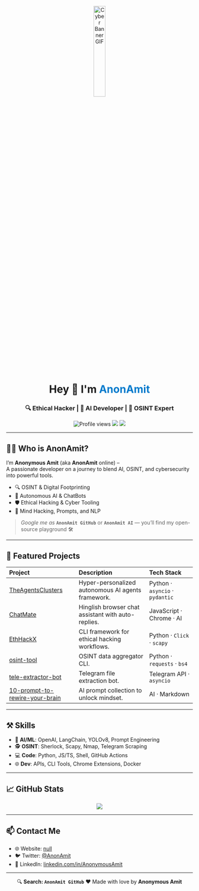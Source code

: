 

<p align="center">
  <img src="https://media.giphy.com/media/v1.Y2lkPTc5MGI3NjExbWIwNmE1OGFkNzEwODQzNjM1YTA4MTMyY2U2Y2M2ZWRiNmEzMzMwYiZlcD12MV9naWZzX3NlYXJjaCZjdD1n/XAxylRMCdpbEWUAvr8/giphy.gif" width="25%" alt="Cyber Banner GIF"/>
</p>

<h1 align="center">Hey 👋 I'm <span style="color:#007acc">AnonAmit</span></h1>
<h3 align="center">🔍 Ethical Hacker | 🧠 AI Developer | 🚀 OSINT Expert</h3>

<p align="center">
  <img src="https://komarev.com/ghpvc/?username=AnonAmit&color=blue" alt="Profile views" />
  <img src="https://img.shields.io/github/followers/AnonAmit?label=Followers&style=social" />
  <img src="https://img.shields.io/github/stars/AnonAmit?label=Stars&style=social" />
</p>

---

## 🧑‍💻 Who is AnonAmit?

I’m **Anonymous Amit** (aka **AnonAmit** online) –  
A passionate developer on a journey to blend AI, OSINT, and cybersecurity into powerful tools.

- 🔍 OSINT & Digital Footprinting
- 🤖 Autonomous AI & ChatBots
- 🛡️ Ethical Hacking & Cyber Tooling
- 🧠 Mind Hacking, Prompts, and NLP

> _Google me as_ **`AnonAmit GitHub`** or **`AnonAmit AI`** — you’ll find my open-source playground 🛠️

---

## 🔭 Featured Projects

| Project | Description | Tech Stack |
| :------ | :---------- | :--------- |
| [TheAgentsClusters](https://github.com/AnonAmit/TheAgentsClusters) | Hyper-personalized autonomous AI agents framework. | Python · `asyncio` · `pydantic` |
| [ChatMate](https://github.com/AnonAmit/ChatMate) | Hinglish browser chat assistant with auto-replies. | JavaScript · Chrome · AI |
| [EthHackX](https://github.com/AnonAmit/EthHackX) | CLI framework for ethical hacking workflows. | Python · `Click` · `scapy` |
| [osint-tool](https://github.com/AnonAmit/osint-tool) | OSINT data aggregator CLI. | Python · `requests` · `bs4` |
| [tele-extractor-bot](https://github.com/AnonAmit/tele-extractor-bot) | Telegram file extraction bot. | Telegram API · `asyncio` |
| [10-prompt-to-rewire-your-brain](https://github.com/AnonAmit/10-prompt-to-rewire-your-brain) | AI prompt collection to unlock mindset. | AI · Markdown |

---

## ⚒️ Skills

- 🧠 **AI/ML**: OpenAI, LangChain, YOLOv8, Prompt Engineering
- 🕵️ **OSINT**: Sherlock, Scapy, Nmap, Telegram Scraping
- 💻 **Code**: Python, JS/TS, Shell, GitHub Actions
- 🌐 **Dev**: APIs, CLI Tools, Chrome Extensions, Docker

---

## 📈 GitHub Stats 

<div align="center">
  <picture>
    <source 
      srcset="https://github-readme-stats.vercel.app/api?username=AnonAmit&show_icons=true&theme=github_dark" 
      media="(prefers-color-scheme: dark)"
    />
    <source 
      srcset="https://github-readme-stats.vercel.app/api?username=AnonAmit&show_icons=true&theme=default" 
      media="(prefers-color-scheme: light)"
    />
    <img src="https://github-readme-stats.vercel.app/api?username=AnonAmit&show_icons=true" />
  </picture>
</div>

---

## 📫 Contact Me

- 🌐 Website: [null](#)
- 🐦 Twitter: [@AnonAmit](https://twitter.com/AnonymousAmitx)
- 🔗 LinkedIn: [linkedin.com/in/AnonymousAmit](https://www.linkedin.com/in/AnonymousAmit)

---

<p align="center">
  🔍 <strong>Search: <code>AnonAmit GitHub</code></strong>  
  ❤️ Made with love by <strong>Anonymous Amit</strong>
</p>
